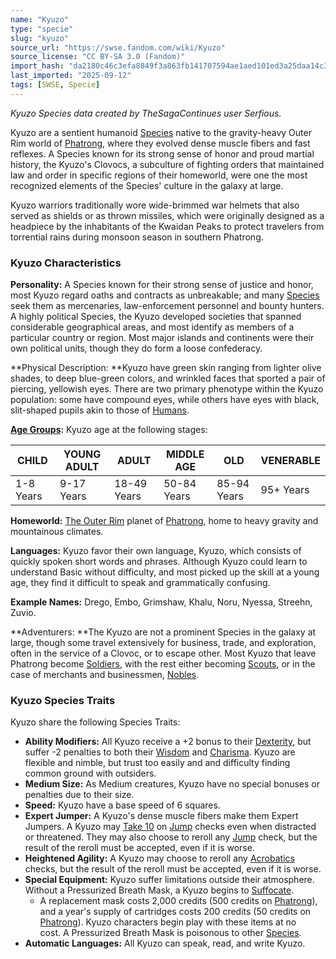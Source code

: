 ```yaml
---
name: "Kyuzo"
type: "specie"
slug: "kyuzo"
source_url: "https://swse.fandom.com/wiki/Kyuzo"
source_license: "CC BY-SA 3.0 (Fandom)"
import_hash: "da2180c46c3efa8849f3a863fb141707594ae1aed101ed3a25daa14c3d97867b"
last_imported: "2025-09-12"
tags: [SWSE, Specie]
---
```

*Kyuzo Species data created by TheSagaContinues user Serfious.*

Kyuzo are a sentient humanoid [Species](https://swse.fandom.com/wiki/Species) native to the gravity-heavy Outer Rim world of [Phatrong](https://swse.fandom.com/wiki/Phatrong), where they evolved dense muscle fibers and fast reflexes. A Species known for its strong sense of honor and proud martial history, the Kyuzo's Clovocs, a subculture of fighting orders that maintained law and order in specific regions of their homeworld, were one the most recognized elements of the Species' culture in the galaxy at large.

Kyuzo warriors traditionally wore wide-brimmed war helmets that also served as shields or as thrown missiles, which were originally designed as a headpiece by the inhabitants of the Kwaidan Peaks to protect travelers from torrential rains during monsoon season in southern Phatrong.
### Kyuzo Characteristics
**Personality:** A Species known for their strong sense of justice and honor, most Kyuzo regard oaths and contracts as unbreakable; and many [Species](https://swse.fandom.com/wiki/Species) seek them as mercenaries, law-enforcement personnel and bounty hunters. A highly political Species, the Kyuzo developed societies that spanned considerable geographical areas, and most identify as members of a particular country or region. Most major islands and continents were their own political units, though they do form a loose confederacy.

**Physical Description: **Kyuzo have green skin ranging from lighter olive shades, to deep blue-green colors, and wrinkled faces that sported a pair of piercing, yellowish eyes. There are two primary phenotype within the Kyuzo population: some have compound eyes, while others have eyes with black, slit-shaped pupils akin to those of [Humans](https://swse.fandom.com/wiki/Humans).

**[Age Groups](https://swse.fandom.com/wiki/Age_Groups):** Kyuzo age at the following stages:

| CHILD | YOUNG ADULT | ADULT | MIDDLE AGE | OLD | VENERABLE |
| --- | --- | --- | --- | --- | --- |
| 1-8 Years | 9-17 Years | 18-49 Years | 50-84 Years | 85-94 Years | 95+ Years |

**Homeworld:** [The Outer Rim](https://swse.fandom.com/wiki/The_Outer_Rim) planet of [Phatrong](https://swse.fandom.com/wiki/Phatrong), home to heavy gravity and mountainous climates.

**Languages:** Kyuzo favor their own language, Kyuzo, which consists of quickly spoken short words and phrases. Although Kyuzo could learn to understand Basic without difficulty, and most picked up the skill at a young age, they find it difficult to speak and grammatically confusing.

**Example Names:** Drego, Embo, Grimshaw, Khalu, Noru, Nyessa, Streehn, Zuvio.

**Adventurers: **The Kyuzo are not a prominent Species in the galaxy at large, though some travel extensively for business, trade, and exploration, often in the service of a Clovoc, or to escape other. Most Kyuzo that leave Phatrong become [Soldiers](https://swse.fandom.com/wiki/Soldiers), with the rest either becoming [Scouts](https://swse.fandom.com/wiki/Scouts), or in the case of merchants and businessmen, [Nobles](https://swse.fandom.com/wiki/Nobles).
### Kyuzo Species Traits
Kyuzo share the following Species Traits:
- **Ability Modifiers:** All Kyuzo receive a +2 bonus to their [Dexterity](https://swse.fandom.com/wiki/Dexterity), but suffer -2 penalties to both their [Wisdom](https://swse.fandom.com/wiki/Wisdom) and [Charisma](https://swse.fandom.com/wiki/Charisma). Kyuzo are flexible and nimble, but trust too easily and and difficulty finding common ground with outsiders.
- **Medium Size:** As Medium creatures, Kyuzo have no special bonuses or penalties due to their size.
- **Speed:** Kyuzo have a base speed of 6 squares.
- **Expert Jumper:** A Kyuzo's dense muscle fibers make them Expert Jumpers. A Kyuzo may [Take 10](https://swse.fandom.com/wiki/Take_10) on [Jump](https://swse.fandom.com/wiki/Jump) checks even when distracted or threatened. They may also choose to reroll any [Jump](https://swse.fandom.com/wiki/Jump) check, but the result of the reroll must be accepted, even if it is worse.
- **Heightened Agility:** A Kyuzo may choose to reroll any [Acrobatics](https://swse.fandom.com/wiki/Acrobatics) checks, but the result of the reroll must be accepted, even if it is worse.
- **Special Equipment:** Kyuzo suffer limitations outside their atmosphere. Without a Pressurized Breath Mask, a Kyuzo begins to [Suffocate](https://swse.fandom.com/wiki/Suffocate).
    - A replacement mask costs 2,000 credits (500 credits on [Phatrong](https://swse.fandom.com/wiki/Phatrong)), and a year's supply of cartridges costs 200 credits (50 credits on [Phatrong](https://swse.fandom.com/wiki/Phatrong)). Kyuzo characters begin play with these items at no cost. A Pressurized Breath Mask is poisonous to other [Species](https://swse.fandom.com/wiki/Species).
- **Automatic Languages:** All Kyuzo can speak, read, and write Kyuzo.